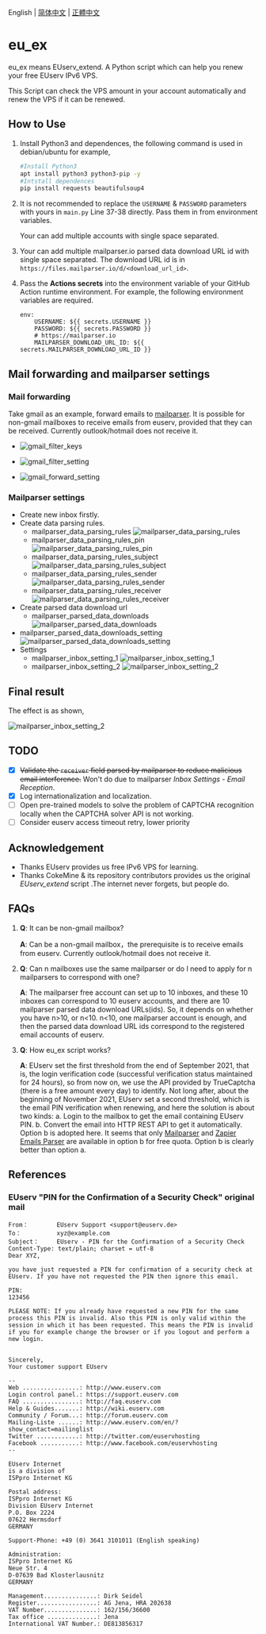 English | [简体中文](README_sc.md) | [正體中文](README_tc.md)
# eu_ex

eu_ex means EUserv_extend. A Python script which can help you renew your free EUserv IPv6 VPS.

This Script can check the VPS amount in your account automatically and renew the VPS if it can be renewed.

## How to Use

1. Install Python3 and dependences, the following command is used in debian/ubuntu for example,

   ```bash
   #Install Python3
   apt install python3 python3-pip -y
   #Intstall dependences
   pip install requests beautifulsoup4
   ```

2. It is not recommended to replace the `USERNAME` & `PASSWORD` parameters with yours in `main.py` Line 37-38 directly. Pass them in from environment variables.

   Your can add multiple accounts with single space separated.

3. Your can add multiple mailparser.io parsed data download URL id with single space separated. The download URL id is in `https://files.mailparser.io/d/<download_url_id>`.

4. Pass the **Actions secrets** into the environment variable of your GitHub Action runtime environment. For example, the following environment variables are required.

   ```
   env:
       USERNAME: ${{ secrets.USERNAME }}
       PASSWORD: ${{ secrets.PASSWORD }}
       # https://mailparser.io   
       MAILPARSER_DOWNLOAD_URL_ID: ${{ secrets.MAILPARSER_DOWNLOAD_URL_ID }}
   ```

## Mail forwarding and mailparser settings
### Mail forwarding

Take gmail as an example, forward emails to [mailparser](https://mailparser.io). It is possible for non-gmail mailboxes to receive emails from euserv, provided that they can be received. Currently outlook/hotmail does not receive it.

- ![gmail_filter_keys](./images/gmail_filter_keys.png)

- ![gmail_filter_setting](./images/gmail_filter_setting.png)

- ![gmail_forward_setting](./images/gmail_forward_setting.png)

### Mailparser settings

- Create new inbox firstly.
- Create data parsing rules.
  - mailparser_data_parsing_rules
   ![mailparser_data_parsing_rules](./images/mailparser_data_parsing_rules.png)
  - mailparser_data_parsing_rules_pin
  ![mailparser_data_parsing_rules_pin](./images/mailparser_data_parsing_rules_pin.png)
  - mailparser_data_parsing_rules_subject
  ![mailparser_data_parsing_rules_subject](./images/mailparser_data_parsing_rules_subject.png)
  - mailparser_data_parsing_rules_sender
  ![mailparser_data_parsing_rules_sender](./images/mailparser_data_parsing_rules_sender.png)
  - mailparser_data_parsing_rules_receiver
  ![mailparser_data_parsing_rules_receiver](./images/mailparser_data_parsing_rules_receiver.png)
- Create parsed data download url
  - mailparser_parsed_data_downloads
  ![mailparser_parsed_data_downloads](./images/mailparser_parsed_data_downloads.png)
- mailparser_parsed_data_downloads_setting
  ![mailparser_parsed_data_downloads_setting](./images/mailparser_parsed_data_downloads_setting.png)
- Settings
  - mailparser_inbox_setting_1
  ![mailparser_inbox_setting_1](./images/mailparser_inbox_setting_1.png)
  - mailparser_inbox_setting_2
  ![mailparser_inbox_setting_2](./images/mailparser_inbox_setting_2.png)

## Final result
The effect is as shown,

![mailparser_inbox_setting_2](./images/the_final_effect.png)

## TODO

- [x] ~~Validate the `receiver` field parsed by mailparser to reduce malicious email interference.~~ Won't do due to mailparser *Inbox Settings - Email Reception*.
- [x] Log internationalization and localization.
- [ ] Open pre-trained models to solve the problem of CAPTCHA recognition locally when the CAPTCHA solver API is not working.
- [ ] Consider euserv access timeout retry, lower priority

## Acknowledgement

- Thanks EUserv provides us free IPv6 VPS for learning.
- Thanks CokeMine & its repository contributors provides us the original *EUserv_extend* script .The internet never forgets, but people do.

## FAQs

1. **Q**: It can be non-gmail mailbox?

   **A**: Can be a non-gmail mailbox，the prerequisite is to receive emails from euserv. Currently outlook/hotmail does not receive it.

2. **Q**: Can n mailboxes use the same mailparser or do I need to apply for n mailparsers to correspond with one?

   **A**: The mailparser free account can set up to 10 inboxes, and these 10 inboxes can correspond to 10 euserv accounts, and there are 10 mailparser parsed data download URLs(ids). So, it depends on whether you have n>10, or n<10. n<10, one mailparser account is enough, and then the parsed data download URL ids correspond to the registered email accounts of euserv.

3. **Q**: How eu_ex script works?

   **A**: EUserv set the first threshold from the end of September 2021, that is, the login verification code (successful verification status maintained for 24 hours), so from now on, we use the API provided by TrueCaptcha (there is a free amount every day) to identify. Not long after, about the beginning of November 2021, EUserv set a second threshold, which is the email PIN verification when renewing, and here the solution is about two kinds: a. Login to the mailbox to get the email containing EUserv PIN. b. Convert the email into HTTP REST API to get it automatically. Option b is adopted here. It seems that only [Mailparser](https://mailparser.io) and [Zapier Emails Parser](https://parser.zapier.com/) are available in option b for free quota. Option b is clearly better than option a.

## References

### EUserv "PIN for the Confirmation of a Security Check" original mail

```
From：	     EUserv Support <support@euserv.de>
To：	         xyz@example.com
Subject：	 EUserv - PIN for the Confirmation of a Security Check
Content-Type: text/plain; charset = utf-8
Dear XYZ,

you have just requested a PIN for confirmation of a security check at EUserv. If you have not requested the PIN then ignore this email.

PIN:
123456

PLEASE NOTE: If you already have requested a new PIN for the same process this PIN is invalid. Also this PIN is only valid within the session in which it has been requested. This means the PIN is invalid if you for example change the browser or if you logout and perform a new login.


Sincerely,
Your customer support EUserv

--
Web ................: http://www.euserv.com
Login control panel.: https://support.euserv.com
FAQ ................: http://faq.euserv.com
Help & Guides.......: http://wiki.euserv.com
Community / Forum...: http://forum.euserv.com
Mailing-Liste ......: http://www.euserv.com/en/?show_contact=mailinglist
Twitter ............: http://twitter.com/euservhosting
Facebook ...........: http://www.facebook.com/euservhosting
--

EUserv Internet
is a division of
ISPpro Internet KG

Postal address:
ISPpro Internet KG
Division EUserv Internet
P.O. Box 2224
07622 Hermsdorf
GERMANY

Support-Phone: +49 (0) 3641 3101011 (English speaking)

Administration:
ISPpro Internet KG
Neue Str. 4
D-07639 Bad Klosterlausnitz
GERMANY

Management...............: Dirk Seidel
Register.................: AG Jena, HRA 202638
VAT Number...............: 162/156/36600
Tax office ..............: Jena
International VAT Number.: DE813856317
```
